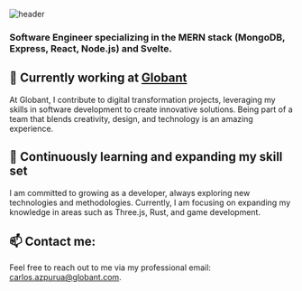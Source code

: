 ![header](https://capsule-render.vercel.app/api?type=waving&color=auto&height=300&section=header&text=Welcome%20to%20Carlos%20Azpurua's%20GitHub%20Repository&fontSize=25)

### Software Engineer specializing in the MERN stack (MongoDB, Express, React, Node.js) and Svelte.

## 🔭 Currently working at [Globant](https://www.globant.com/es)

At Globant, I contribute to digital transformation projects, leveraging my skills in software development to create innovative solutions. Being part of a team that blends creativity, design, and technology is an amazing experience.

## 🌱 Continuously learning and expanding my skill set

I am committed to growing as a developer, always exploring new technologies and methodologies. Currently, I am focusing on expanding my knowledge in areas such as Three.js, Rust, and game development.

## 📫 Contact me:

Feel free to reach out to me via my professional email: [carlos.azpurua@globant.com](mailto:carlos.azpurua@globant.com).

<!--
**CarlosAzpuruaGlo/CarlosAzpuruaGlo** is a ✨ _special_ ✨ repository because its `README.md` (this file) appears on your GitHub profile.

Here are some ideas to get you started:

- 🔭 I’m currently working on ...
- 🌱 I’m currently learning ...
- 👯 I’m looking to collaborate on ...
- 🤔 I’m looking for help with ...
- 💬 Ask me about ...
- 📫 How to reach me: ...
- 😄 Pronouns: ...
- ⚡ Fun fact: ...
-->
